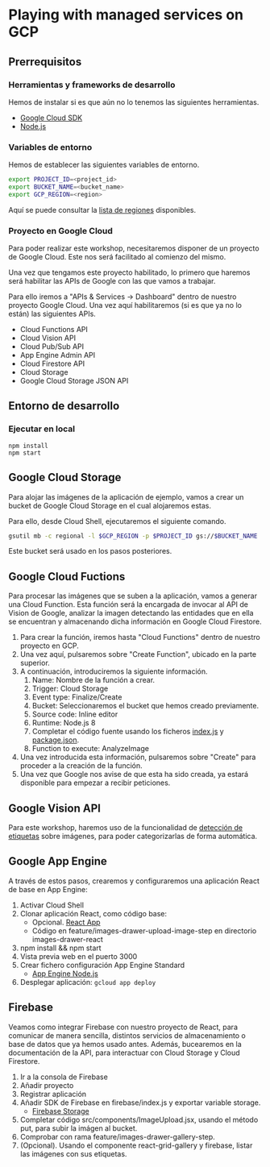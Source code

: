 # Playing with managed services on GCP

## Prerrequisitos

### Herramientas y frameworks de desarrollo

Hemos de instalar si es que aún no lo tenemos las siguientes herramientas.

* [Google Cloud SDK](https://cloud.google.com/sdk/install)
* [Node.js](https://nodejs.org/en/download/)

### Variables de entorno

Hemos de establecer las siguientes variables de entorno.

```bash
export PROJECT_ID=<project_id>
export BUCKET_NAME=<bucket_name>
export GCP_REGION=<region>
```

Aquí se puede consultar la [lista de regiones](https://cloud.google.com/storage/docs/locations#available_locations) disponibles.

### Proyecto en Google Cloud

Para poder realizar este workshop, necesitaremos disponer de un proyecto de Google Cloud. Este nos será facilitado al comienzo del mismo.

Una vez que tengamos este proyecto habilitado, lo primero que haremos será habilitar las APIs de Google con las que vamos a trabajar.

Para ello iremos a "APIs & Services -> Dashboard" dentro de nuestro proyecto Google Cloud. Una vez aquí habilitaremos (si es que ya no lo están) las siguientes APIs.
 * Cloud Functions API
 * Cloud Vision API
 * Cloud Pub/Sub API
 * App Engine Admin API
 * Cloud Firestore API
 * Cloud Storage
 * Google Cloud Storage JSON API

## Entorno de desarrollo

### Ejecutar en local

```node
npm install
npm start
```

## Google Cloud Storage

Para alojar las imágenes de la aplicación de ejemplo, vamos a crear un bucket de Google Cloud Storage en el cual alojaremos estas.

Para ello, desde Cloud Shell, ejecutaremos el siguiente comando.

```bash
gsutil mb -c regional -l $GCP_REGION -p $PROJECT_ID gs://$BUCKET_NAME
```

Este bucket será usado en los pasos posteriores.

## Google Cloud Fuctions

Para procesar las imágenes que se suben a la aplicación, vamos a generar una Cloud Function. Esta función será la encargada de invocar al API de Vision de Google, analizar la imagen detectando las entidades que en ella se encuentran y almacenando dicha información en Google Cloud Firestore.

 1. Para crear la función, iremos hasta "Cloud Functions" dentro de nuestro proyecto en GCP.
 2. Una vez aquí, pulsaremos sobre "Create Function", ubicado en la parte superior.
 3. A continuación, introduciremos la siguiente información.
    1. Name: Nombre de la función a crear.
    2. Trigger: Cloud Storage
    3. Event type: Finalize/Create
    4. Bucket: Seleccionaremos el bucket que hemos creado previamente.
    5. Source code: Inline editor
    6. Runtime: Node.js 8
    7. Completar el código fuente usando los ficheros [index.js](image-analyzer-cf/index.js) y [package.json](image-analyzer-cf/package.json).
    8. Function to execute: AnalyzeImage
4. Una vez introducida esta información, pulsaremos sobre "Create" para proceder a la creación de la función.
5. Una vez que Google nos avise de que esta ha sido creada, ya estará disponible para empezar a recibir peticiones.

## Google Vision API

Para este workshop, haremos uso de la funcionalidad de [detección de etiquetas](https://cloud.google.com/vision/docs/labels) sobre imágenes, para poder categorizarlas de forma automática.

## Google App Engine

A través de estos pasos, crearemos y configuraremos una aplicación React de base en App Engine:

 1. Activar Cloud Shell
 2. Clonar aplicación React, como código base:
  	* Opcional. [React App](https://es.reactjs.org/docs/create-a-new-react-app.html)
 	* Código en feature/images-drawer-upload-image-step en directorio images-drawer-react
 3. npm install && npm start
 4. Vista previa web en el puerto 3000
 5. Crear fichero configuración App Engine Standard
 	* [App Engine Node.js](https://cloud.google.com/appengine/docs/standard/nodejs/config/appref)
 6. Desplegar aplicación: `gcloud app deploy`

## Firebase

Veamos como integrar Firebase con nuestro proyecto de React, para comunicar de manera sencilla, distintos servicios de almacenamiento o base de datos que ya hemos usado antes. Además, bucearemos en la documentación de la API, para interactuar con Cloud Storage y Cloud Firestore.

 1. Ir a la consola de Firebase
 2. Añadir proyecto
 3. Registrar aplicación
 4. Añadir SDK de Firebase en firebase/index.js y exportar variable storage.
 	* [Firebase Storage](https://firebase.google.com/docs/storage/web/upload-files?hl=es-419)
 5. Completar código src/components/ImageUpload.jsx, usando el método put, para subir la imágen al bucket. 
 6. Comprobar con rama feature/images-drawer-gallery-step.
 7. (Opcional). Usando el componente react-grid-gallery y firebase, listar las imágenes con sus etiquetas.